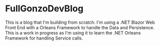 # FullGonzoDevBlog
This is a blog that I'm building from scratch. I'm using a .NET Blazor Web Front End with a Orleans Framework to handle the Data and Persistence. This is a work in progress as I'm using it to learn the .NET Orleans Framework for handling Service calls.
